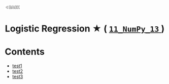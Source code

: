 <p align="left">
  <a href="../README.md">
    <img src="../../Z99-OTHERS/00-common/00-back.png" style="width:10%">
  </a>
</p>

<div align="center">
  <h1>
    Logistic Regression ★ (
      <a href="https://drive.google.com/file/d/1NNc0lkUAzMbP7FX5Gp7vcLZzG6ODzMz9/view?usp=drive_link">
        <code>11_NumPy_13</code>
      </a>
    )
  </h1>
</div>

# Contents

-   [test1]()
-   [test2]()
-   [test3]()
